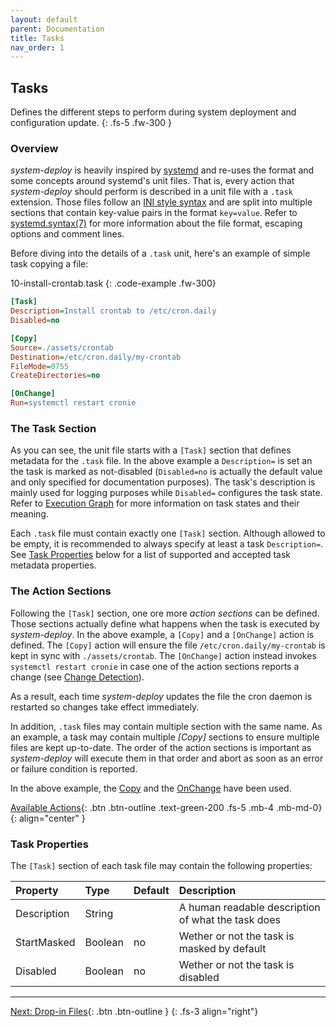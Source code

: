```yaml
---
layout: default
parent: Documentation
title: Tasks
nav_order: 1
---
```



## Tasks

Defines the different steps to perform during system deployment and configuration
update.
{: .fs-5 .fw-300 }

### Overview

*system-deploy* is heavily inspired by [systemd](https://systemd.io/) and re-uses the
format and some concepts around systemd's unit files. That is, every action that *system-deploy*
should perform is described in a unit file with a `.task` extension. Those files
follow an [INI style syntax](https://en.wikipedia.org/wiki/INI_file) and are split into
multiple sections that contain key-value pairs in the format `key=value`.  Refer to
[systemd.syntax(7)](https://www.freedesktop.org/software/systemd/man/systemd.syntax.html) for
more information about the file format, escaping options and comment lines.

Before diving into the details of a `.task` unit, here's an example of simple task copying
a file:

10-install-crontab.task
{: .code-example .fw-300}

```ini
[Task]
Description=Install crontab to /etc/cron.daily
Disabled=no

[Copy]
Source=./assets/crontab
Destination=/etc/cron.daily/my-crontab
FileMode=0755
CreateDirectories=no

[OnChange]
Run=systemctl restart cronie
```

### The Task Section

As you can see, the unit file starts with a `[Task]` section that defines metadata for
the `.task` file. In the above example a `Description=` is set an the task is marked as
not-disabled (`Disabled=no` is actually the default value and only specified for
documentation purposes). The task's description is mainly used for logging purposes while
`Disabled=` configures the task state. Refer to [Execution Graph](./30-execution-graph.md)
for more information on task states and their meaning.

Each `.task` file must contain exactly one `[Task]` section. Although allowed to be empty,
it is recommended to always specify at least a task `Description=`.  See [Task Properties](#task-properties)
below for a list of supported and accepted task metadata properties.

### The Action Sections

Following the `[Task]` section, one ore more *action sections* can be defined. Those sections
actually define what happens when the task is executed by *system-deploy*. In the above example,
a `[Copy]` and a `[OnChange]` action is defined. The `[Copy]` action will ensure the file
`/etc/cron.daily/my-crontab` is kept in sync with `./assets/crontab`. The `[OnChange]` action
instead invokes `systemctl restart cronie` in case one of the action sections reports a change
(see [Change Detection](#change-detection)).

As a result, each time *system-deploy* updates the file the cron daemon is restarted so changes
take effect immediately.

In addition, `.task` files may contain multiple section with the same name. As an example, a task
may contain multiple *[Copy]* sections to ensure multiple files are kept up-to-date.
The order of the action sections is important as *system-deploy* will execute them in 
that order and abort as soon as an error or failure condition is reported. 

In the above example, the [Copy](../actions/Copy.md) and the [OnChange](../actions/OnChange.md) have
been used.

[Available Actions](../actions/index.md){: .btn .btn-outline .text-green-200 .fs-5 .mb-4 .mb-md-0}
{: align="center" }

### Task Properties

The `[Task]` section of each task file may contain the following properties:

| Property        | Type          | Default | Description                                        |
|:----------------|:--------------|:--------|:---------------------------------------------------|
| Description     | String        |         | A human readable description of what the task does |
| StartMasked     | Boolean       | no      | Wether or not the task is masked by default        |
| Disabled        | Boolean       | no      | Wether or not the task is disabled                 |

---

[Next: Drop-in Files](./20-dropins.md){: .btn .btn-outline }
{: .fs-3 align="right"}
